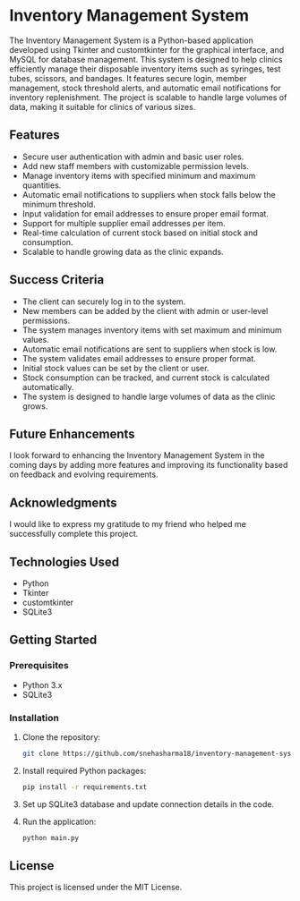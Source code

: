 # Inventory Management System

The Inventory Management System is a Python-based application developed using Tkinter and customtkinter for the graphical interface, and MySQL for database management. This system is designed to help clinics efficiently manage their disposable inventory items such as syringes, test tubes, scissors, and bandages. It features secure login, member management, stock threshold alerts, and automatic email notifications for inventory replenishment. The project is scalable to handle large volumes of data, making it suitable for clinics of various sizes.

## Features

- Secure user authentication with admin and basic user roles.
- Add new staff members with customizable permission levels.
- Manage inventory items with specified minimum and maximum quantities.
- Automatic email notifications to suppliers when stock falls below the minimum threshold.
- Input validation for email addresses to ensure proper email format.
- Support for multiple supplier email addresses per item.
- Real-time calculation of current stock based on initial stock and consumption.
- Scalable to handle growing data as the clinic expands.

## Success Criteria

- The client can securely log in to the system.
- New members can be added by the client with admin or user-level permissions.
- The system manages inventory items with set maximum and minimum values.
- Automatic email notifications are sent to suppliers when stock is low.
- The system validates email addresses to ensure proper format.
- Initial stock values can be set by the client or user.
- Stock consumption can be tracked, and current stock is calculated automatically.
- The system is designed to handle large volumes of data as the clinic grows.

## Future Enhancements

I look forward to enhancing the Inventory Management System in the coming days by adding more features and improving its functionality based on feedback and evolving requirements.

## Acknowledgments

I would like to express my gratitude to my friend who helped me successfully complete this project.

## Technologies Used

- Python
- Tkinter
- customtkinter
- SQLite3

## Getting Started

### Prerequisites

- Python 3.x
- SQLite3

### Installation

1. Clone the repository:
    ```bash
    git clone https://github.com/snehasharma18/inventory-management-system.git
    ```

2. Install required Python packages:
    ```bash
    pip install -r requirements.txt
    ```

3. Set up SQLite3 database and update connection details in the code.

4. Run the application:
    ```bash
    python main.py
    ```

## License

This project is licensed under the MIT License.
